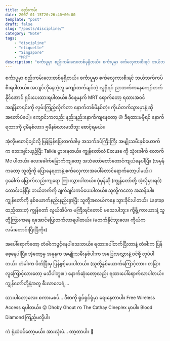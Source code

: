 ```yaml
---
title: စည်းကမ်း
date: 2007-01-15T20:26:40+00:00
template: "post"  
draft: false  
slug: "/posts/discipline/"
category: "Note"
tags:
    - "discipline"
    - "etiquette"
    - "Singapore"
    - "MRT"
description: "စင်္ကာပူမှာ စည်းကမ်းလေးတစ်ခုရှိတယ်။ စင်္ကာပူမှာ စက်လှေကားစီးရင် ဘယ်ဘက်ကပ်စီးရပါတယ်။ အလျင်လိုနေတဲ့လူ ကျော်တက်ချင်တဲ့ လူရှိရင် ညာဘက်ကနေကျော်တက်နိုင်အောင် ရှင်းပေးထားရပါတယ်။ ဒီနေ့မနက် MRT ရောက်တော့..."
---
```

စင်္ကာပူမှာ စည်းကမ်းလေးတစ်ခုရှိတယ်။ စင်္ကာပူမှာ စက်လှေကားစီးရင် ဘယ်ဘက်ကပ်စီးရပါတယ်။ အလျင်လိုနေတဲ့လူ ကျော်တက်ချင်တဲ့ လူရှိရင် ညာဘက်ကနေကျော်တက်နိုင်အောင် ရှင်းပေးထားရပါတယ်။ ဒီနေ့မနက် MRT ရောက်တော့ ရထားအဝင် အချိန်စာရင်းကို လှမ်းကြည့်လိုက်တာ နောက်တစ်မိနစ်တဲ့။ ကိုယ်တက်သွားမှာနဲ့ ဆို အတော်ပဲပေါ့။ ကျောင်းကလည်း နည်းနည်းနောက်ကျနေတော့ 😛 ဒီရထားမမှီရင် နောက်ရထားကို ၄မိနစ်လား၊ ၅မိနစ်လားမသိဘူး စောင့်ရမယ်။

အဲ့လိုမစောင့်ချင်လို့ မြန်မြန်ပြေးတက်ခါမှ အသက်ခပ်ကြီးကြီး အမျိုးသမီးနှစ်ယောက်က ဘေးချင်းယှဉ်ပြီး Talkie ပွားနေတယ်။ ကျွန်တော်လဲ Excuse ကို သုံးခေါက် လောက် Me ပါတယ်။ လေးခေါက်မြောက်ကျတော့ အသံတော်တော်တောင်ကျယ်နေပါပြီ။ (အမှန်ကတော့ သူတို့ကို ပြောနေရတာနဲ့ စက်လှေကားအပေါ်တောင်ရောက်တော့ပါမယ်။) ၄ခေါက် မြောက်လည်းကျရော ကြားသွားပါတယ်။ ပုံမှန်ဆို (ကျွန်တော်တို့ အဲ့လိုမှားရင်) တောင်းပန်ပြီး ဘယ်ဘက်ကို ချက်ချင်းကပ်ပေးပါတယ်။ သူတို့ကတော့ အဆန်းပါ။ ကျွန်တော်ကို နှစ်ယောက်နည်းနည်းခွာပြီး သူတို့အလယ်ကနေ သွားခိုင်းပါတယ်။ Laptop ထည့်ထားတဲ့ ကျွန်တော် လွယ်အိပ်က မကြီးရင်တောင် မသေးပါဘူး။ ကို့ရို့ကားယားနဲ့ သူတို့ကြားကနေ ရအောင်ပြေးတက်လာရပါတယ်။ (မတက်နိုင်ဘူးလေ။ ကိုယ်က လမ်းတောင်းပြီးပြီကို။)

အပေါ်ရောက်တော့ တံခါးကဖွင့်နေပါသေးတယ်။ ရထားပေါ်တက်ပြီးတာနဲ့ တံခါးက ပြန်စေ့နေပါပြီ။ အဲ့တော့မှ အခုနက အမျိုးသမီးနှစ်ပါးက အပြေးအလွှားနဲ့ ဝင်ဖို့ လုပ်ပါတယ်။ တံခါးက ပိတ်ပြီးမှ ပြန်ဖွင့်ပေးပါတယ်။ (သူတို့နှစ်ယောက်ကြောင့်လား။ တခြားလူကြောင့်လားတော့ မသိပါဘူး။ ) နောက်ဆုံးတော့လည်း ရထားပေါ်ရောက်လာပါတယ်။ ကျွန်တော်တို့နဲ့အတူ စီးလာလေရဲ့…

ထားပါတော့လေ။ စကားမစပ်… ဒီစာကို ရုပ်ရှင်ရုံမှာ ရေးနေတာပါ။ Free Wireless Access ရပါတယ်။ 😛 Dhoby Ghout က The Cathay Cineplex မှာပါ။ Blood Diamond ကြည့်မလို့ပါ။

ကဲ ရုံထဲဝင်တော့မယ်။ အားလုံးပဲ… တာ့တာပါ။ 🙂
